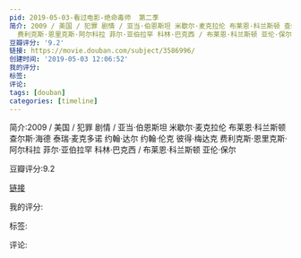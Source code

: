 ```yaml
---
pid: 2019-05-03-看过电影-绝命毒师  第二季
简介: 2009 / 美国 / 犯罪 剧情 / 亚当·伯恩斯坦 米歇尔·麦克拉伦 布莱恩·科兰斯顿 查尔斯·海德 泰瑞·麦克多诺 约翰·达尔 约翰·伦克 彼得·梅达克
  费利克斯·恩里克斯·阿尔科拉 菲尔·亚伯拉罕 科林·巴克西 / 布莱恩·科兰斯顿 亚伦·保尔
豆瓣评分: '9.2'
链接: https://movie.douban.com/subject/3586996/
创建时间: '2019-05-03 12:06:52'
我的评分:
标签:
评论:
tags: [douban]
categories: [timeline]
---
```

简介:2009 / 美国 / 犯罪 剧情 / 亚当·伯恩斯坦 米歇尔·麦克拉伦 布莱恩·科兰斯顿 查尔斯·海德 泰瑞·麦克多诺 约翰·达尔 约翰·伦克 彼得·梅达克 费利克斯·恩里克斯·阿尔科拉 菲尔·亚伯拉罕 科林·巴克西 / 布莱恩·科兰斯顿 亚伦·保尔

豆瓣评分:9.2

[链接](https://movie.douban.com/subject/3586996/)

我的评分:

标签:

评论:

